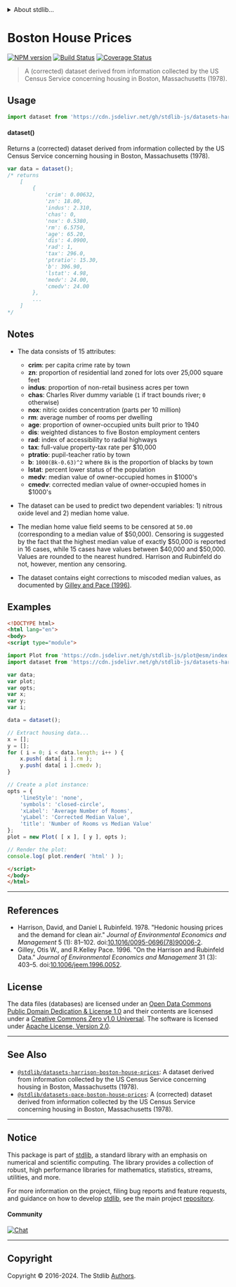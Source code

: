 <!--

@license Apache-2.0

Copyright (c) 2018 The Stdlib Authors.

Licensed under the Apache License, Version 2.0 (the "License");
you may not use this file except in compliance with the License.
You may obtain a copy of the License at

   http://www.apache.org/licenses/LICENSE-2.0

Unless required by applicable law or agreed to in writing, software
distributed under the License is distributed on an "AS IS" BASIS,
WITHOUT WARRANTIES OR CONDITIONS OF ANY KIND, either express or implied.
See the License for the specific language governing permissions and
limitations under the License.

-->


<details>
  <summary>
    About stdlib...
  </summary>
  <p>We believe in a future in which the web is a preferred environment for numerical computation. To help realize this future, we've built stdlib. stdlib is a standard library, with an emphasis on numerical and scientific computation, written in JavaScript (and C) for execution in browsers and in Node.js.</p>
  <p>The library is fully decomposable, being architected in such a way that you can swap out and mix and match APIs and functionality to cater to your exact preferences and use cases.</p>
  <p>When you use stdlib, you can be absolutely certain that you are using the most thorough, rigorous, well-written, studied, documented, tested, measured, and high-quality code out there.</p>
  <p>To join us in bringing numerical computing to the web, get started by checking us out on <a href="https://github.com/stdlib-js/stdlib">GitHub</a>, and please consider <a href="https://opencollective.com/stdlib">financially supporting stdlib</a>. We greatly appreciate your continued support!</p>
</details>

# Boston House Prices

[![NPM version][npm-image]][npm-url] [![Build Status][test-image]][test-url] [![Coverage Status][coverage-image]][coverage-url] <!-- [![dependencies][dependencies-image]][dependencies-url] -->

> A (corrected) dataset derived from information collected by the US Census Service concerning housing in Boston, Massachusetts (1978).



<section class="usage">

## Usage

```javascript
import dataset from 'https://cdn.jsdelivr.net/gh/stdlib-js/datasets-harrison-boston-house-prices-corrected@esm/index.mjs';
```

#### dataset()

Returns a (corrected) dataset derived from information collected by the US Census Service concerning housing in Boston, Massachusetts (1978).

```javascript
var data = dataset();
/* returns
    [
        {
            'crim': 0.00632,
            'zn': 18.00,
            'indus': 2.310,
            'chas': 0,
            'nox': 0.5380,
            'rm': 6.5750,
            'age': 65.20,
            'dis': 4.0900,
            'rad': 1,
            'tax': 296.0,
            'ptratio': 15.30,
            'b': 396.90,
            'lstat': 4.98,
            'medv': 24.00,
            'cmedv': 24.00
        },
        ...
    ]
*/
```

</section>

<!-- /.usage -->

<section class="notes">

## Notes

-   The data consists of 15 attributes:

    -   **crim**: per capita crime rate by town
    -   **zn**: proportion of residential land zoned for lots over 25,000 square feet
    -   **indus**: proportion of non-retail business acres per town
    -   **chas**: Charles River dummy variable (`1` if tract bounds river; `0` otherwise)
    -   **nox**: nitric oxides concentration (parts per 10 million)
    -   **rm**: average number of rooms per dwelling
    -   **age**: proportion of owner-occupied units built prior to 1940
    -   **dis**: weighted distances to five Boston employment centers
    -   **rad**: index of accessibility to radial highways
    -   **tax**: full-value property-tax rate per $10,000
    -   **ptratio**: pupil-teacher ratio by town
    -   **b**: `1000(Bk-0.63)^2` where `Bk` is the proportion of blacks by town
    -   **lstat**: percent lower status of the population
    -   **medv**: median value of owner-occupied homes in $1000's
    -   **cmedv**: corrected median value of owner-occupied homes in $1000's

-   The dataset can be used to predict two dependent variables: 1) nitrous oxide level and 2) median home value.

-   The median home value field seems to be censored at `50.00` (corresponding to a median value of $50,000). Censoring is suggested by the fact that the highest median value of exactly $50,000 is reported in 16 cases, while 15 cases have values between $40,000 and $50,000. Values are rounded to the nearest hundred. Harrison and Rubinfeld do not, however, mention any censoring.

-   The dataset contains eight corrections to miscoded median values, as documented by [Gilley and Pace (1996)][@gilley:1996a].

</section>

<!-- /.notes -->

<section class="examples">

## Examples

<!-- eslint no-undef: "error" -->

```html
<!DOCTYPE html>
<html lang="en">
<body>
<script type="module">

import Plot from 'https://cdn.jsdelivr.net/gh/stdlib-js/plot@esm/index.mjs';
import dataset from 'https://cdn.jsdelivr.net/gh/stdlib-js/datasets-harrison-boston-house-prices-corrected@esm/index.mjs';

var data;
var plot;
var opts;
var x;
var y;
var i;

data = dataset();

// Extract housing data...
x = [];
y = [];
for ( i = 0; i < data.length; i++ ) {
    x.push( data[ i ].rm );
    y.push( data[ i ].cmedv );
}

// Create a plot instance:
opts = {
    'lineStyle': 'none',
    'symbols': 'closed-circle',
    'xLabel': 'Average Number of Rooms',
    'yLabel': 'Corrected Median Value',
    'title': 'Number of Rooms vs Median Value'
};
plot = new Plot( [ x ], [ y ], opts );

// Render the plot:
console.log( plot.render( 'html' ) );

</script>
</body>
</html>
```

</section>

<!-- /.examples -->



* * *

<section class="references">

## References

-   Harrison, David, and Daniel L Rubinfeld. 1978. "Hedonic housing prices and the demand for clean air." _Journal of Environmental Economics and Management_ 5 (1): 81–102. doi:[10.1016/0095-0696(78)90006-2][@harrison:1978a].
-   Gilley, Otis W., and R.Kelley Pace. 1996. "On the Harrison and Rubinfeld Data." _Journal of Environmental Economics and Management_ 31 (3): 403–5. doi:[10.1006/jeem.1996.0052][@gilley:1996a].

</section>

<!-- /.references -->

<!-- <license> -->

## License

The data files (databases) are licensed under an [Open Data Commons Public Domain Dedication & License 1.0][pddl-1.0] and their contents are licensed under a [Creative Commons Zero v1.0 Universal][cc0]. The software is licensed under [Apache License, Version 2.0][apache-license].

<!-- </license> -->

<!-- Section for related `stdlib` packages. Do not manually edit this section, as it is automatically populated. -->

<section class="related">

* * *

## See Also

-   <span class="package-name">[`@stdlib/datasets-harrison-boston-house-prices`][@stdlib/datasets/harrison-boston-house-prices]</span><span class="delimiter">: </span><span class="description">A dataset derived from information collected by the US Census Service concerning housing in Boston, Massachusetts (1978).</span>
-   <span class="package-name">[`@stdlib/datasets-pace-boston-house-prices`][@stdlib/datasets/pace-boston-house-prices]</span><span class="delimiter">: </span><span class="description">A (corrected) dataset derived from information collected by the US Census Service concerning housing in Boston, Massachusetts (1978).</span>

</section>

<!-- /.related -->

<!-- Section for all links. Make sure to keep an empty line after the `section` element and another before the `/section` close. -->


<section class="main-repo" >

* * *

## Notice

This package is part of [stdlib][stdlib], a standard library with an emphasis on numerical and scientific computing. The library provides a collection of robust, high performance libraries for mathematics, statistics, streams, utilities, and more.

For more information on the project, filing bug reports and feature requests, and guidance on how to develop [stdlib][stdlib], see the main project [repository][stdlib].

#### Community

[![Chat][chat-image]][chat-url]

---

## Copyright

Copyright &copy; 2016-2024. The Stdlib [Authors][stdlib-authors].

</section>

<!-- /.stdlib -->

<!-- Section for all links. Make sure to keep an empty line after the `section` element and another before the `/section` close. -->

<section class="links">

[npm-image]: http://img.shields.io/npm/v/@stdlib/datasets-harrison-boston-house-prices-corrected.svg
[npm-url]: https://npmjs.org/package/@stdlib/datasets-harrison-boston-house-prices-corrected

[test-image]: https://github.com/stdlib-js/datasets-harrison-boston-house-prices-corrected/actions/workflows/test.yml/badge.svg?branch=main
[test-url]: https://github.com/stdlib-js/datasets-harrison-boston-house-prices-corrected/actions/workflows/test.yml?query=branch:main

[coverage-image]: https://img.shields.io/codecov/c/github/stdlib-js/datasets-harrison-boston-house-prices-corrected/main.svg
[coverage-url]: https://codecov.io/github/stdlib-js/datasets-harrison-boston-house-prices-corrected?branch=main

<!--

[dependencies-image]: https://img.shields.io/david/stdlib-js/datasets-harrison-boston-house-prices-corrected.svg
[dependencies-url]: https://david-dm.org/stdlib-js/datasets-harrison-boston-house-prices-corrected/main

-->

[chat-image]: https://img.shields.io/gitter/room/stdlib-js/stdlib.svg
[chat-url]: https://app.gitter.im/#/room/#stdlib-js_stdlib:gitter.im

[stdlib]: https://github.com/stdlib-js/stdlib

[stdlib-authors]: https://github.com/stdlib-js/stdlib/graphs/contributors

[cli-section]: https://github.com/stdlib-js/datasets-harrison-boston-house-prices-corrected#cli
[cli-url]: https://github.com/stdlib-js/datasets-harrison-boston-house-prices-corrected/tree/cli
[@stdlib/datasets-harrison-boston-house-prices-corrected]: https://github.com/stdlib-js/datasets-harrison-boston-house-prices-corrected/tree/main

[umd]: https://github.com/umdjs/umd
[es-module]: https://developer.mozilla.org/en-US/docs/Web/JavaScript/Guide/Modules

[deno-url]: https://github.com/stdlib-js/datasets-harrison-boston-house-prices-corrected/tree/deno
[deno-readme]: https://github.com/stdlib-js/datasets-harrison-boston-house-prices-corrected/blob/deno/README.md
[umd-url]: https://github.com/stdlib-js/datasets-harrison-boston-house-prices-corrected/tree/umd
[umd-readme]: https://github.com/stdlib-js/datasets-harrison-boston-house-prices-corrected/blob/umd/README.md
[esm-url]: https://github.com/stdlib-js/datasets-harrison-boston-house-prices-corrected/tree/esm
[esm-readme]: https://github.com/stdlib-js/datasets-harrison-boston-house-prices-corrected/blob/esm/README.md
[branches-url]: https://github.com/stdlib-js/datasets-harrison-boston-house-prices-corrected/blob/main/branches.md

[@harrison:1978a]: https://doi.org/10.1016/0095-0696%2878%2990006-2

[@gilley:1996a]: https://doi.org/10.1006/jeem.1996.0052

[csv]: https://tools.ietf.org/html/rfc4180

[ndjson]: http://specs.frictionlessdata.io/ndjson/

[pddl-1.0]: http://opendatacommons.org/licenses/pddl/1.0/

[cc0]: https://creativecommons.org/publicdomain/zero/1.0

[apache-license]: https://www.apache.org/licenses/LICENSE-2.0

<!-- <related-links> -->

[@stdlib/datasets/harrison-boston-house-prices]: https://github.com/stdlib-js/datasets-harrison-boston-house-prices/tree/esm

[@stdlib/datasets/pace-boston-house-prices]: https://github.com/stdlib-js/datasets-pace-boston-house-prices/tree/esm

<!-- </related-links> -->

</section>

<!-- /.links -->
